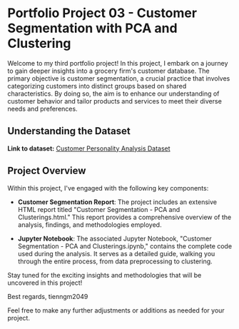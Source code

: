 # Portfolio Project 03 - Customer Segmentation with PCA and Clustering

Welcome to my third portfolio project! In this project, I embark on a journey to gain deeper insights into a grocery firm's customer database. The primary objective is customer segmentation, a crucial practice that involves categorizing customers into distinct groups based on shared characteristics. By doing so, the aim is to enhance our understanding of customer behavior and tailor products and services to meet their diverse needs and preferences.

## Understanding the Dataset

**Link to dataset:** [Customer Personality Analysis Dataset](https://www.kaggle.com/datasets/imakash3011/customer-personality-analysis)

## Project Overview
Within this project, I've engaged with the following key components:

- **Customer Segmentation Report**: The project includes an extensive HTML report titled "Customer Segmentation - PCA and Clusterings.html." This report provides a comprehensive overview of the analysis, findings, and methodologies employed.

- **Jupyter Notebook**: The associated Jupyter Notebook, "Customer Segmentation - PCA and Clusterings.ipynb," contains the complete code used during the analysis. It serves as a detailed guide, walking you through the entire process, from data preprocessing to clustering.

Stay tuned for the exciting insights and methodologies that will be uncovered in this project!

Best regards,
tienngm2049

Feel free to make any further adjustments or additions as needed for your project.
